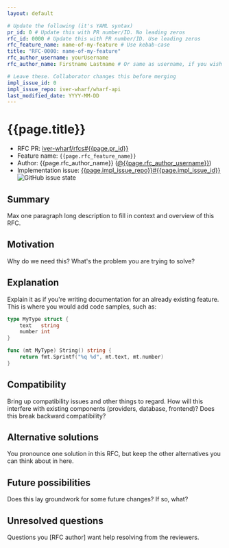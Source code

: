 ```yaml
---
layout: default

# Update the following (it's YAML syntax)
pr_id: 0 # Update this with PR number/ID. No leading zeros
rfc_id: 0000 # Update this with PR number/ID. Use leading zeros
rfc_feature_name: name-of-my-feature # Use kebab-case
title: "RFC-0000: name-of-my-feature"
rfc_author_username: yourUsername
rfc_author_name: Firstname Lastname # Or same as username, if you wish

# Leave these. Collaborator changes this before merging
impl_issue_id: 0
impl_issue_repo: iver-wharf/wharf-api
last_modified_date: YYYY-MM-DD
---
```


# {{page.title}}

- RFC PR: [iver-wharf/rfcs#{{page.pr_id}}](https://github.com/iver-wharf/rfcs/pulls/{{page.pr_id}})
- Feature name: `{{page.rfc_feature_name}}`
- Author: {{page.rfc_author_name}} ([@{{page.rfc_author_username}}](https://github.com/{{page.rfc_author_username}}))
- Implementation issue: [{{page.impl_issue_repo}}#{{page.impl_issue_id}}](https://github.com/{{page.impl_issue_repo}}/issues/{{page.impl_issue_id}})
  ![GitHub issue state](https://img.shields.io/github/issues/detail/state/{{page.impl_issue_repo}}/{{page.impl_issue_id}}?label=issue%20state&logo=github&style=flat-square)

## Summary

Max one paragraph long description to fill in context and overview of this RFC.

<!--
   Try to fill out the following sections. If nothing comes to mind for a
   section, then literally write "Nothing comes to mind".

   You are welcome to add more sections if you so need to.
-->

## Motivation

Why do we need this? What's the problem you are trying to solve?

## Explanation

Explain it as if you're writing documentation for an already existing feature.
This is where you would add code samples, such as:

```go
type MyType struct {
    text   string
    number int
}

func (mt MyType) String() string {
    return fmt.Sprintf("%q %d", mt.text, mt.number)
}
```

## Compatibility

Bring up compatibility issues and other things to regard. How will this interfere
with existing components (providers, database, frontend)? Does this break
backward compatibility?

## Alternative solutions

You pronounce one solution in this RFC, but keep the other alternatives you can
think about in here.

## Future possibilities

Does this lay groundwork for some future changes? If so, what?

## Unresolved questions

Questions you [RFC author] want help resolving from the reviewers.
